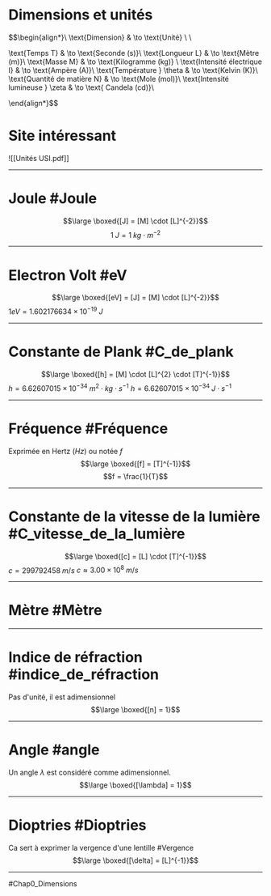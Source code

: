 # Dimensions et unités
$$\begin{align*}\\
\text{Dimension} & \to \text{Unité} \\ \\

\text{Temps T} & \to \text{Seconde (s)}\\
\text{Longueur L} & \to \text{Mètre (m)}\\
\text{Masse M} & \to \text{Kilogramme (kg)} \\
\text{Intensité électrique I}  & \to \text{Ampère (A)}\\
\text{Température } \theta & \to \text{Kelvin (K)}\\
\text{Quantité de matière N} & \to \text{Mole (mol)}\\
\text{Intensité lumineuse } \zeta & \to \text{ Candela (cd)}\\

\end{align*}$$
# Site intéressant 
![[Unités USI.pdf]]
___
# Joule #Joule  
$$\large \boxed{[J] = [M] \cdot [L]^{-2}}$$
$$ 1\;J = 1\;kg \cdot m^{-2}$$
___
# Electron Volt #eV
$$\large \boxed{[eV] = [J] = [M] \cdot [L]^{-2}}$$
$1eV = 1.602 176 634 \times 10^{−19}\;J$
___
# Constante de Plank #C_de_plank 
$$\large \boxed{[h] =  [M] \cdot [L]^{2} \cdot [T]^{-1}}$$
$h=  6.62607015 \times 10^{-34} \; m^{2} \cdot kg \cdot s^{-1}$
$h=  6.62607015 \times 10^{-34} \; J \cdot s^{-1}$
___
# Fréquence #Fréquence 
Exprimée en Hertz ($Hz$)  ou notée $f$
$$\large \boxed{[f] =   [T]^{-1}}$$
$$f = \frac{1}{T}$$
___
# Constante de la vitesse de la lumière #C_vitesse_de_la_lumière
$$\large \boxed{[c] =  [L] \cdot [T]^{-1}}$$
$c = 299 792 458 \; m/s$
$c \approx 3.00\times 10^{8}\;m /s$
___
# Mètre #Mètre 
___
# Indice de réfraction #indice_de_réfraction
Pas d'unité, il est adimensionnel 
$$\large \boxed{[n] =  1}$$
___
# Angle #angle 
Un angle $\lambda$ est considéré comme adimensionnel.
$$\large \boxed{[\lambda] =  1}$$
___
# Dioptries #Dioptries 
Ca sert à exprimer la vergence d'une lentille #Vergence 
$$\large \boxed{[\delta] = [L]^{-1}}$$
___
#Chap0_Dimensions